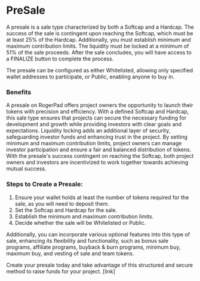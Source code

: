 # PreSale

A presale is a sale type characterized by both a Softcap and a Hardcap. The success of the sale is contingent upon reaching the Softcap, which must be at least 25% of the Hardcap. Additionally, you must establish minimum and maximum contribution limits. The liquidity must be locked at a minimum of 51% of the sale proceeds. After the sale concludes, you will have access to a FINALIZE button to complete the process.

The presale can be configured as either Whitelisted, allowing only specified wallet addresses to participate, or Public, enabling anyone to buy in.

### &#x20;Benefits

A presale on RogerPad offers project owners the opportunity to launch their tokens with precision and efficiency. With a defined Softcap and Hardcap, this sale type ensures that projects can secure the necessary funding for development and growth while providing investors with clear goals and expectations. Liquidity locking adds an additional layer of security, safeguarding investor funds and enhancing trust in the project. By setting minimum and maximum contribution limits, project owners can manage investor participation and ensure a fair and balanced distribution of tokens. With the presale's success contingent on reaching the Softcap, both project owners and investors are incentivized to work together towards achieving mutual success.

### &#x20;Steps to Create a Presale:

1. Ensure your wallet holds at least the number of tokens required for the sale, as you will need to deposit them.
2. Set the Softcap and Hardcap for the sale.
3. Establish the minimum and maximum contribution limits.
4. Decide whether the sale will be Whitelisted or Public.

&#x20;Additionally, you can incorporate various optional features into this type of sale, enhancing its flexibility and functionality, such as bonus sale programs, affiliate programs, buyback & burn programs, minimum buy, maximum buy, and vesting of sale and team tokens.

&#x20;Create your presale today and take advantage of this structured and secure method to raise funds for your project. \[link]
